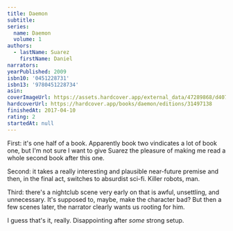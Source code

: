 ```yaml
---
title: Daemon
subtitle:
series:
  name: Daemon
  volume: 1
authors:
  - lastName: Suarez
    firstName: Daniel
narrators:
yearPublished: 2009
isbn10: '0451228731'
isbn13: '9780451228734'
asin:
coverImageUrl: https://assets.hardcover.app/external_data/47289868/d407165dc9cc434362af727adc8601a94ea03500.jpeg
hardcoverUrl: https://hardcover.app/books/daemon/editions/31497138
finishedAt: 2017-04-10
rating: 2
startedAt: null
---
```


First: it's one half of a book. Apparently book two vindicates a lot of book one, but I'm not sure I want to give Suarez the pleasure of making me read a whole second book after this one.

<x-spoiler>

Second: it takes a really interesting and plausible near-future premise and then, in the final act, switches to absurdist sci-fi. Killer robots, man.

Third: there's a nightclub scene very early on that is awful, unsettling, and unnecessary. It's supposed to, maybe, make the character bad? But then a few scenes later, the narrator clearly wants us rooting for him.

</x-spoiler>

I guess that's it, really. Disappointing after _some_ strong setup.
